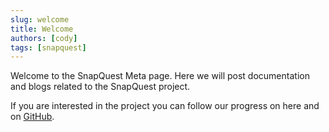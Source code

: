 ```yaml
---
slug: welcome
title: Welcome
authors: [cody]
tags: [snapquest]
---
```


Welcome to the SnapQuest Meta page. Here we will post documentation and blogs related to the SnapQuest project.

If you are interested in the project you can follow our progress on here and on [GitHub](https://github.com/SnapQuest).
